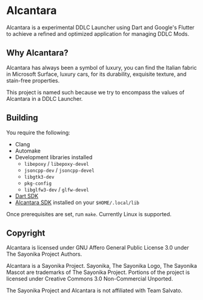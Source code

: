# Alcantara

Alcantara is a experimental DDLC Launcher using Dart and Google's Flutter to achieve a refined and optimized application for managing DDLC Mods.

## Why Alcantara?

Alcantara has always been a symbol of luxury, you can find the Italian fabric in Microsoft Surface, luxury cars, for its durability, exquisite texture, and stain-free properties.

This project is named such because we try to encompass the values of Alcantara in a DDLC Launcher.

## Building

You require the following:

- Clang
- Automake
- Development libraries installed
     - `libepoxy` / `libepoxy-devel`
     - `jsoncpp-dev` / `jsoncpp-devel`
     - `libgtk3-dev`
     - `pkg-config`
     - `libglfw3-dev` / `glfw-devel`
- [Dart SDK](https://dartlang.org)
- [Alcantara SDK](https://github.com/Sayo-nika/Alcantara-FlutterSDK) installed on your `$HOME/.local/lib`

Once prerequisites are set, run `make`. Currently Linux is supported.

## Copyright

Alcantara is licensed under GNU Affero General Public License 3.0 under The Sayonika Project Authors.

Alcantara is a Sayonika Project. Sayonika, The Sayonika Logo, The Sayonika Mascot are trademarks of The Sayonika Project. Portions of the project is licensed under Creative Commons 3.0 Non-Commercial Unported.

The Sayonika Project and Alcantara is not affiliated with Team Salvato.
